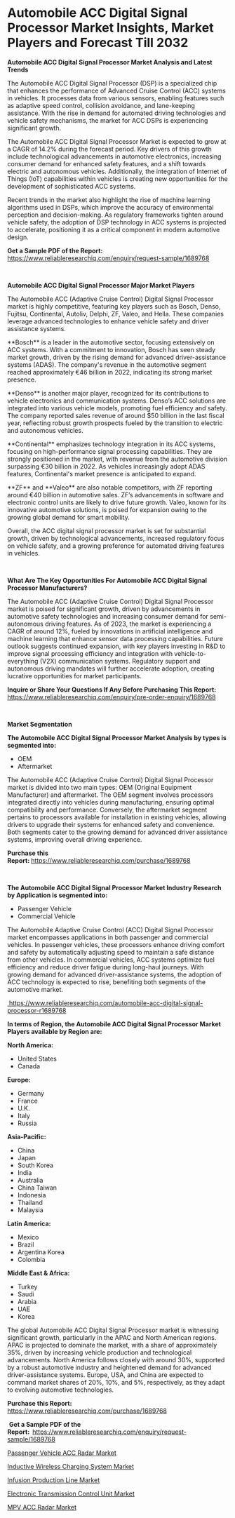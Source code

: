<p><h1>Automobile ACC Digital Signal Processor Market Insights, Market Players and Forecast Till 2032</h1></p><p><strong>Automobile ACC Digital Signal Processor Market Analysis and Latest Trends</strong></p>
<p><p>The Automobile ACC Digital Signal Processor (DSP) is a specialized chip that enhances the performance of Advanced Cruise Control (ACC) systems in vehicles. It processes data from various sensors, enabling features such as adaptive speed control, collision avoidance, and lane-keeping assistance. With the rise in demand for automated driving technologies and vehicle safety mechanisms, the market for ACC DSPs is experiencing significant growth.</p><p>The Automobile ACC Digital Signal Processor Market is expected to grow at a CAGR of 14.2% during the forecast period. Key drivers of this growth include technological advancements in automotive electronics, increasing consumer demand for enhanced safety features, and a shift towards electric and autonomous vehicles. Additionally, the integration of Internet of Things (IoT) capabilities within vehicles is creating new opportunities for the development of sophisticated ACC systems. </p><p>Recent trends in the market also highlight the rise of machine learning algorithms used in DSPs, which improve the accuracy of environmental perception and decision-making. As regulatory frameworks tighten around vehicle safety, the adoption of DSP technology in ACC systems is projected to accelerate, positioning it as a critical component in modern automotive design.</p></p>
<p><strong>Get a Sample PDF of the Report:&nbsp;</strong> <a href="https://www.reliableresearchiq.com/enquiry/request-sample/1689768?utm_campaign=1906&utm_medium=2&utm_source=Github&utm_content=ia&utm_term=26032025&utm_id=automobile-acc-digital-signal-processor">https://www.reliableresearchiq.com/enquiry/request-sample/1689768</a></p>
<p>&nbsp;</p>
<p><strong>Automobile ACC Digital Signal Processor Major Market Players</strong></p>
<p><p>The Automobile ACC (Adaptive Cruise Control) Digital Signal Processor market is highly competitive, featuring key players such as Bosch, Denso, Fujitsu, Continental, Autoliv, Delphi, ZF, Valeo, and Hella. These companies leverage advanced technologies to enhance vehicle safety and driver assistance systems.</p><p>**Bosch** is a leader in the automotive sector, focusing extensively on ACC systems. With a commitment to innovation, Bosch has seen steady market growth, driven by the rising demand for advanced driver-assistance systems (ADAS). The company's revenue in the automotive segment reached approximately €46 billion in 2022, indicating its strong market presence.</p><p>**Denso** is another major player, recognized for its contributions to vehicle electronics and communication systems. Denso’s ACC solutions are integrated into various vehicle models, promoting fuel efficiency and safety. The company reported sales revenue of around $50 billion in the last fiscal year, reflecting robust growth prospects fueled by the transition to electric and autonomous vehicles.</p><p>**Continental** emphasizes technology integration in its ACC systems, focusing on high-performance signal processing capabilities. They are strongly positioned in the market, with revenue from the automotive division surpassing €30 billion in 2022. As vehicles increasingly adopt ADAS features, Continental's market presence is anticipated to expand.</p><p>**ZF** and **Valeo** are also notable competitors, with ZF reporting around €40 billion in automotive sales. ZF’s advancements in software and electronic control units are likely to drive future growth. Valeo, known for its innovative automotive solutions, is poised for expansion owing to the growing global demand for smart mobility.</p><p>Overall, the ACC digital signal processor market is set for substantial growth, driven by technological advancements, increased regulatory focus on vehicle safety, and a growing preference for automated driving features in vehicles.</p></p>
<p>&nbsp;</p>
<p><strong>What Are The Key Opportunities For Automobile ACC Digital Signal Processor Manufacturers?</strong></p>
<p><p>The Automobile ACC (Adaptive Cruise Control) Digital Signal Processor market is poised for significant growth, driven by advancements in automotive safety technologies and increasing consumer demand for semi-autonomous driving features. As of 2023, the market is experiencing a CAGR of around 12%, fueled by innovations in artificial intelligence and machine learning that enhance sensor data processing capabilities. Future outlook suggests continued expansion, with key players investing in R&D to improve signal processing efficiency and integration with vehicle-to-everything (V2X) communication systems. Regulatory support and autonomous driving mandates will further accelerate adoption, creating lucrative opportunities for market participants.</p></p>
<p><strong>Inquire or Share Your Questions If Any Before Purchasing This Report:</strong> <a href="https://www.reliableresearchiq.com/enquiry/pre-order-enquiry/1689768?utm_campaign=1906&utm_medium=2&utm_source=Github&utm_content=ia&utm_term=26032025&utm_id=automobile-acc-digital-signal-processor">https://www.reliableresearchiq.com/enquiry/pre-order-enquiry/1689768</a></p>
<p>&nbsp;</p>
<p><strong>Market Segmentation</strong></p>
<p><strong>The Automobile ACC Digital Signal Processor Market Analysis by types is segmented into:</strong></p>
<p><ul><li>OEM</li><li>Aftermarket</li></ul></p>
<p><p>The Automobile ACC (Adaptive Cruise Control) Digital Signal Processor market is divided into two main types: OEM (Original Equipment Manufacturer) and aftermarket. The OEM segment involves processors integrated directly into vehicles during manufacturing, ensuring optimal compatibility and performance. Conversely, the aftermarket segment pertains to processors available for installation in existing vehicles, allowing drivers to upgrade their systems for enhanced safety and convenience. Both segments cater to the growing demand for advanced driver assistance systems, improving overall driving experience.</p></p>
<p><strong>Purchase this Report:&nbsp;</strong><a href="https://www.reliableresearchiq.com/purchase/1689768?utm_campaign=1906&utm_medium=2&utm_source=Github&utm_content=ia&utm_term=26032025&utm_id=automobile-acc-digital-signal-processor">https://www.reliableresearchiq.com/purchase/1689768</a></p>
<p>&nbsp;</p>
<p><strong>The Automobile ACC Digital Signal Processor Market Industry Research by Application is segmented into:</strong></p>
<p><ul><li>Passenger Vehicle</li><li>Commercial Vehicle</li></ul></p>
<p><p>The Automobile Adaptive Cruise Control (ACC) Digital Signal Processor market encompasses applications in both passenger and commercial vehicles. In passenger vehicles, these processors enhance driving comfort and safety by automatically adjusting speed to maintain a safe distance from other vehicles. In commercial vehicles, ACC systems optimize fuel efficiency and reduce driver fatigue during long-haul journeys. With growing demand for advanced driver-assistance systems, the adoption of ACC technology is expected to rise, benefiting both segments of the automotive market.</p></p>
<p><a href="https://www.reliableresearchiq.com/automobile-acc-digital-signal-processor-r1689768?utm_campaign=1906&utm_medium=2&utm_source=Github&utm_content=ia&utm_term=26032025&utm_id=automobile-acc-digital-signal-processor">&nbsp;https://www.reliableresearchiq.com/automobile-acc-digital-signal-processor-r1689768</a></p>
<p><strong>In terms of Region, the Automobile ACC Digital Signal Processor Market Players available by Region are:</strong></p>
<p>
    <p> <strong> North America: </strong>
        <ul>
            <li>United States</li>
            <li>Canada</li>
        </ul>
        </p> 
    <p> <strong> Europe: </strong>
        <ul>
            <li>Germany</li>
            <li>France</li>
            <li>U.K.</li>
            <li>Italy</li>
            <li>Russia</li>
        </ul>
        </p> 
    <p> <strong> Asia-Pacific: </strong>
        <ul>
            <li>China</li>
            <li>Japan</li>
            <li>South Korea</li>
            <li>India</li>
            <li>Australia</li>
            <li>China Taiwan</li>
            <li>Indonesia</li>
            <li>Thailand</li>
            <li>Malaysia</li>
        </ul>
        </p> 
    <p> <strong> Latin America: </strong>
        <ul>
            <li>Mexico</li>
            <li>Brazil</li>
            <li>Argentina Korea</li>
            <li>Colombia</li>
        </ul>
        </p> 
    <p> <strong> Middle East & Africa: </strong>
        <ul>
            <li>Turkey</li>
            <li>Saudi</li>
            <li>Arabia</li>
            <li>UAE</li>
            <li>Korea</li>
        </ul>
    </p>
    </p>
<p><p>The global Automobile ACC Digital Signal Processor market is witnessing significant growth, particularly in the APAC and North American regions. APAC is projected to dominate the market, with a share of approximately 35%, driven by increasing vehicle production and technological advancements. North America follows closely with around 30%, supported by a robust automotive industry and heightened demand for advanced driver-assistance systems. Europe, USA, and China are expected to command market shares of 20%, 10%, and 5%, respectively, as they adapt to evolving automotive technologies.</p></p>
<p><strong>Purchase this Report: </strong><a href="https://www.reliableresearchiq.com/purchase/1689768?utm_campaign=1906&utm_medium=2&utm_source=Github&utm_content=ia&utm_term=26032025&utm_id=automobile-acc-digital-signal-processor">https://www.reliableresearchiq.com/purchase/1689768</a></p>
<p>&nbsp;<strong>Get a Sample PDF of the Report:&nbsp;&nbsp;</strong><a href="https://www.reliableresearchiq.com/enquiry/request-sample/1689768?utm_campaign=1906&utm_medium=2&utm_source=Github&utm_content=ia&utm_term=26032025&utm_id=automobile-acc-digital-signal-processor">https://www.reliableresearchiq.com/enquiry/request-sample/1689768</a></p>
<p><strong></strong></p>
<p><p><a href="https://github.com/mcveathuane2/Market-Research-Report-List-1/blob/main/passenger-vehicle-acc-radar-market.md?utm_campaign=1906&utm_medium=2&utm_source=Github&utm_content=ia&utm_term=26032025&utm_id=automobile-acc-digital-signal-processor">Passenger Vehicle ACC Radar Market</a></p><p><a href="https://github.com/uripeachrii/Market-Research-Report-List-1/blob/main/inductive-wireless-charging-system-market.md?utm_campaign=1906&utm_medium=2&utm_source=Github&utm_content=ia&utm_term=26032025&utm_id=automobile-acc-digital-signal-processor">Inductive Wireless Charging System Market</a></p><p><a href="https://github.com/rakowpleetj1/Market-Research-Report-List-1/blob/main/infusion-production-line-market.md?utm_campaign=1906&utm_medium=2&utm_source=Github&utm_content=ia&utm_term=26032025&utm_id=automobile-acc-digital-signal-processor">Infusion Production Line Market</a></p><p><a href="https://github.com/buenayankobl/Market-Research-Report-List-1/blob/main/electronic-transmission-control-unit-market.md?utm_campaign=1906&utm_medium=2&utm_source=Github&utm_content=ia&utm_term=26032025&utm_id=automobile-acc-digital-signal-processor">Electronic Transmission Control Unit Market</a></p><p><a href="https://github.com/laingragle95/Market-Research-Report-List-1/blob/main/mpv-acc-radar-market.md?utm_campaign=1906&utm_medium=2&utm_source=Github&utm_content=ia&utm_term=26032025&utm_id=automobile-acc-digital-signal-processor">MPV ACC Radar Market</a></p></p>